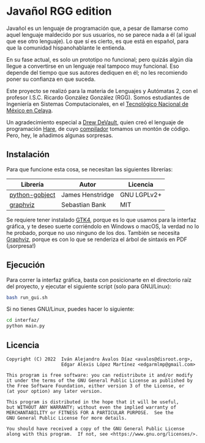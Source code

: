 # Javañol RGG edition

Javañol es un lenguaje de programación que, a pesar de llamarse como
aquel lenguaje maldecido por sus usuarios, no se parece nada a él (al
igual que ese otro lenguaje). Lo que sí es cierto, es que está en
español, para que la comunidad hispanohablante le entienda.

En su fase actual, es solo un prototipo no funcional; pero quizás
algún día llegue a convertirse en un lenguaje real tampoco muy
funcional. Eso depende del tiempo que sus autores dediquen en él; no
les recomiendo poner su confianza en que suceda.

Este proyecto se realizó para la materia de Lenguajes y Autómatas 2,
con el profesor I.S.C. Ricardo González González (RGG). Somos
estudiantes de Ingeniería en Sistemas Computacionales, en el
[Tecnológico Nacional de México en Celaya](https://celaya.tecnm.mx/).

Un agradecimiento especial a [Drew DeVault](https://drewdevault.com/),
quien creó el lenguaje de programación [Hare](https://harelang.org),
de cuyo [compilador](https://git.sr.ht/~sircmpwn/hare) tomamos un
montón de código. Pero, hey, le añadimos algunas sorpresas.

## Instalación

Para que funcione esta cosa, se necesitan las siguientes librerías:

| Librería                                              | Autor            | Licencia    |
|-------------------------------------------------------|------------------|-------------|
| [python-gobject](https://pypi.org/project/PyGObject/) | James Henstridge | GNU LGPLv2+ |
| [graphviz](https://pypi.org/project/graphviz/)        | Sebastian Bank   | MIT         |

Se requiere tener instalado [GTK4](https://gtk.org/), porque es lo que
usamos para la interfaz gráfica, y te deseo suerte corriéndolo en
Windows o macOS, la verdad no lo he probado, porque no uso ninguno de
los dos. También se necesita [Graphviz](https://graphviz.org/), porque
es con lo que se renderiza el árbol de sintaxis en PDF (¡sorpresa!)

## Ejecución

Para correr la interfaz gráfica, basta con posicionarte en el
directorio raíz del proyecto, y ejecutar el siguiente script (solo
para GNU/Linux):

```bash
bash run_gui.sh
```

Si no tienes GNU/Linux, puedes hacer lo siguiente:

```bash
cd interfaz/
python main.py
```

## Licencia

```
Copyright (C) 2022  Iván Alejandro Ávalos Díaz <avalos@disroot.org>,
                    Edgar Alexis López Martínez <edgarmlmp@gmail.com>

This program is free software: you can redistribute it and/or modify
it under the terms of the GNU General Public License as published by
the Free Software Foundation, either version 3 of the License, or
(at your option) any later version.

This program is distributed in the hope that it will be useful,
but WITHOUT ANY WARRANTY; without even the implied warranty of
MERCHANTABILITY or FITNESS FOR A PARTICULAR PURPOSE.  See the
GNU General Public License for more details.

You should have received a copy of the GNU General Public License
along with this program.  If not, see <https://www.gnu.org/licenses/>.
```
